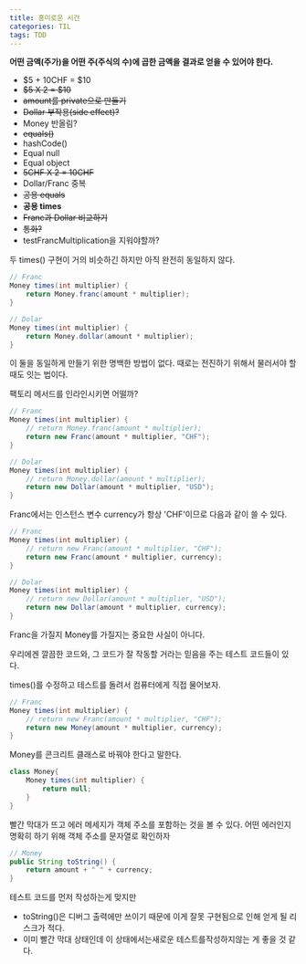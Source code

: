 ```yaml
---
title: 흥미로운 시간
categories: TIL
tags: TDD
---
```


**어떤 금액(주가)을 어떤 주(주식의 수)에 곱한 금액을 결과로 얻을 수 있어야 한다.**

* $5 + 10CHF = $10
* ~~$5 X 2 = $10~~
* ~~amount를 private으로 만들기~~
* ~~Dollar 부작용(side effect)?~~
* Money 반올림?
* ~~equals()~~
* hashCode()
* Equal null
* Equal object
* ~~5CHF X 2 = 10CHF~~
* Dollar/Franc 중복
* ~~공용 equals~~
* **공용 times**
* ~~Franc과 Dollar 비교하기~~
* ~~통화?~~
* testFrancMultiplication을 지워야할까?



두 times() 구현이 거의 비슷하긴 하지만 아직 완전히 동일하지 않다.

```java
// Franc
Money times(int multiplier) {
    return Money.franc(amount * multiplier);
}

// Dolar
Money times(int multiplier) {
    return Money.dollar(amount * multiplier);
}
```

이 둘을 동일하게 만들기 위한 명백한 방법이 없다. 때로는 전진하기 위해서 물러서야 할 때도 잇는 법이다.

팩토리 메서드를 인라인시키면 어떨까?

```java
// Franc
Money times(int multiplier) {
    // return Money.franc(amount * multiplier);
    return new Franc(amount * multiplier, "CHF");
}

// Dolar
Money times(int multiplier) {
    // return Money.dollar(amount * multiplier);
    return new Dollar(amount * multiplier, "USD");
}
```

Franc에서는 인스턴스 변수 currency가 항상 'CHF'이므로 다음과 같이 쓸 수 있다.

```java
// Franc
Money times(int multiplier) {
    // return new Franc(amount * multiplier, "CHF");
    return new Franc(amount * multiplier, currency);
}

// Dolar
Money times(int multiplier) {
    // return new Dollar(amount * multiplier, "USD");
    return new Dollar(amount * multiplier, currency);
}
```

Franc을 가질지 Money를 가질지는 중요한 사실이 아니다.

우리에겐 깔끔한 코드와, 그 코드가 잘 작동할 거라는 믿음을 주는 테스트 코드들이 있다.

times()를 수정하고 테스트를 돌려서 컴퓨터에게 직접 물어보자.

```java
// Franc
Money times(int multiplier) {
    // return new Franc(amount * multiplier, "CHF");
    return new Money(amount * multiplier, currency);
}
```

Money를 콘크리트 클래스로 바꿔야 한다고 말한다.

```java
class Money{
    Money times(int multiplier) {
        return null;
    }
}

```

빨간 막대가 뜨고 에러 메세지가 객체 주소를 포함하는 것을 볼 수 있다. 어떤 에러인지 명확히 하기 위해 객체 주소를 문자열로 확인하자

```java
// Money
public String toString() {
    return amount + " " + currency;
}
```

테스트 코드를 먼저 작성하는게 맞지만

* toString()은 디버그 출력에만 쓰이기 때문에 이게 잘못 구현됨으로 인해 얻게 될 리스크가 적다.
* 이미 빨간 막대 상태인데 이 상태에서는새로운 테스트를작성하지않는 게 좋을 것 같다.




